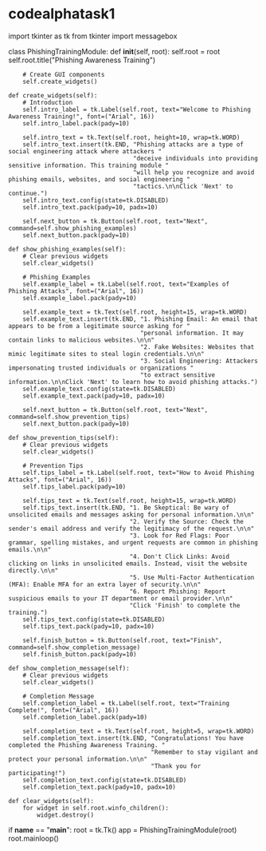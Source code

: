 # codealphatask1
import tkinter as tk
from tkinter import messagebox

class PhishingTrainingModule:
    def __init__(self, root):
        self.root = root
        self.root.title("Phishing Awareness Training")

        # Create GUI components
        self.create_widgets()

    def create_widgets(self):
        # Introduction
        self.intro_label = tk.Label(self.root, text="Welcome to Phishing Awareness Training!", font=("Arial", 16))
        self.intro_label.pack(pady=10)

        self.intro_text = tk.Text(self.root, height=10, wrap=tk.WORD)
        self.intro_text.insert(tk.END, "Phishing attacks are a type of social engineering attack where attackers "
                                       "deceive individuals into providing sensitive information. This training module "
                                       "will help you recognize and avoid phishing emails, websites, and social engineering "
                                       "tactics.\n\nClick 'Next' to continue.")
        self.intro_text.config(state=tk.DISABLED)
        self.intro_text.pack(pady=10, padx=10)

        self.next_button = tk.Button(self.root, text="Next", command=self.show_phishing_examples)
        self.next_button.pack(pady=10)

    def show_phishing_examples(self):
        # Clear previous widgets
        self.clear_widgets()

        # Phishing Examples
        self.example_label = tk.Label(self.root, text="Examples of Phishing Attacks", font=("Arial", 16))
        self.example_label.pack(pady=10)

        self.example_text = tk.Text(self.root, height=15, wrap=tk.WORD)
        self.example_text.insert(tk.END, "1. Phishing Email: An email that appears to be from a legitimate source asking for "
                                         "personal information. It may contain links to malicious websites.\n\n"
                                         "2. Fake Websites: Websites that mimic legitimate sites to steal login credentials.\n\n"
                                         "3. Social Engineering: Attackers impersonating trusted individuals or organizations "
                                         "to extract sensitive information.\n\nClick 'Next' to learn how to avoid phishing attacks.")
        self.example_text.config(state=tk.DISABLED)
        self.example_text.pack(pady=10, padx=10)

        self.next_button = tk.Button(self.root, text="Next", command=self.show_prevention_tips)
        self.next_button.pack(pady=10)

    def show_prevention_tips(self):
        # Clear previous widgets
        self.clear_widgets()

        # Prevention Tips
        self.tips_label = tk.Label(self.root, text="How to Avoid Phishing Attacks", font=("Arial", 16))
        self.tips_label.pack(pady=10)

        self.tips_text = tk.Text(self.root, height=15, wrap=tk.WORD)
        self.tips_text.insert(tk.END, "1. Be Skeptical: Be wary of unsolicited emails and messages asking for personal information.\n\n"
                                      "2. Verify the Source: Check the sender's email address and verify the legitimacy of the request.\n\n"
                                      "3. Look for Red Flags: Poor grammar, spelling mistakes, and urgent requests are common in phishing emails.\n\n"
                                      "4. Don't Click Links: Avoid clicking on links in unsolicited emails. Instead, visit the website directly.\n\n"
                                      "5. Use Multi-Factor Authentication (MFA): Enable MFA for an extra layer of security.\n\n"
                                      "6. Report Phishing: Report suspicious emails to your IT department or email provider.\n\n"
                                      "Click 'Finish' to complete the training.")
        self.tips_text.config(state=tk.DISABLED)
        self.tips_text.pack(pady=10, padx=10)

        self.finish_button = tk.Button(self.root, text="Finish", command=self.show_completion_message)
        self.finish_button.pack(pady=10)

    def show_completion_message(self):
        # Clear previous widgets
        self.clear_widgets()

        # Completion Message
        self.completion_label = tk.Label(self.root, text="Training Complete!", font=("Arial", 16))
        self.completion_label.pack(pady=10)

        self.completion_text = tk.Text(self.root, height=5, wrap=tk.WORD)
        self.completion_text.insert(tk.END, "Congratulations! You have completed the Phishing Awareness Training. "
                                            "Remember to stay vigilant and protect your personal information.\n\n"
                                            "Thank you for participating!")
        self.completion_text.config(state=tk.DISABLED)
        self.completion_text.pack(pady=10, padx=10)

    def clear_widgets(self):
        for widget in self.root.winfo_children():
            widget.destroy()

if __name__ == "__main__":
    root = tk.Tk()
    app = PhishingTrainingModule(root)
    root.mainloop()
